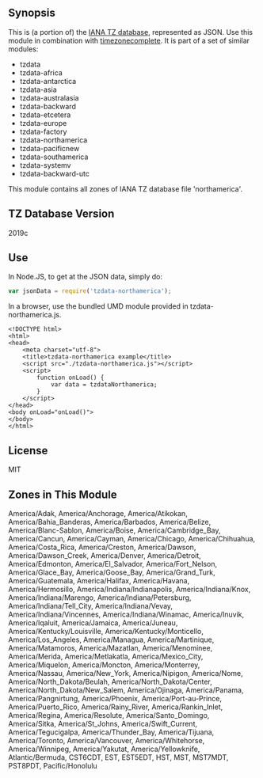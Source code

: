 
## Synopsis

This is (a portion of) the [IANA TZ database](https://www.iana.org/time-zones), represented as JSON. Use this module in combination with [timezonecomplete](https://www.npmjs.com/package/timezonecomplete).
It is part of a set of similar modules:
* tzdata
* tzdata-africa
* tzdata-antarctica
* tzdata-asia
* tzdata-australasia
* tzdata-backward
* tzdata-etcetera
* tzdata-europe
* tzdata-factory
* tzdata-northamerica
* tzdata-pacificnew
* tzdata-southamerica
* tzdata-systemv
* tzdata-backward-utc

This module contains all zones of IANA TZ database file 'northamerica'.



## TZ Database Version

2019c

## Use

In Node.JS, to get at the JSON data, simply do:

```javascript
var jsonData = require('tzdata-northamerica');
```

In a browser, use the bundled UMD module provided in tzdata-northamerica.js.

```
<!DOCTYPE html>
<html>
<head>
    <meta charset="utf-8">
    <title>tzdata-northamerica example</title>
    <script src="./tzdata-northamerica.js"></script>
    <script>
        function onLoad() {
            var data = tzdataNorthamerica;
        }
    </script>
</head>
<body onLoad="onLoad()">
</body>
</html>
```

## License

MIT

## Zones in This Module

America/Adak, America/Anchorage, America/Atikokan, America/Bahia_Banderas, America/Barbados, America/Belize, America/Blanc-Sablon, America/Boise, America/Cambridge_Bay, America/Cancun, America/Cayman, America/Chicago, America/Chihuahua, America/Costa_Rica, America/Creston, America/Dawson, America/Dawson_Creek, America/Denver, America/Detroit, America/Edmonton, America/El_Salvador, America/Fort_Nelson, America/Glace_Bay, America/Goose_Bay, America/Grand_Turk, America/Guatemala, America/Halifax, America/Havana, America/Hermosillo, America/Indiana/Indianapolis, America/Indiana/Knox, America/Indiana/Marengo, America/Indiana/Petersburg, America/Indiana/Tell_City, America/Indiana/Vevay, America/Indiana/Vincennes, America/Indiana/Winamac, America/Inuvik, America/Iqaluit, America/Jamaica, America/Juneau, America/Kentucky/Louisville, America/Kentucky/Monticello, America/Los_Angeles, America/Managua, America/Martinique, America/Matamoros, America/Mazatlan, America/Menominee, America/Merida, America/Metlakatla, America/Mexico_City, America/Miquelon, America/Moncton, America/Monterrey, America/Nassau, America/New_York, America/Nipigon, America/Nome, America/North_Dakota/Beulah, America/North_Dakota/Center, America/North_Dakota/New_Salem, America/Ojinaga, America/Panama, America/Pangnirtung, America/Phoenix, America/Port-au-Prince, America/Puerto_Rico, America/Rainy_River, America/Rankin_Inlet, America/Regina, America/Resolute, America/Santo_Domingo, America/Sitka, America/St_Johns, America/Swift_Current, America/Tegucigalpa, America/Thunder_Bay, America/Tijuana, America/Toronto, America/Vancouver, America/Whitehorse, America/Winnipeg, America/Yakutat, America/Yellowknife, Atlantic/Bermuda, CST6CDT, EST, EST5EDT, HST, MST, MST7MDT, PST8PDT, Pacific/Honolulu
